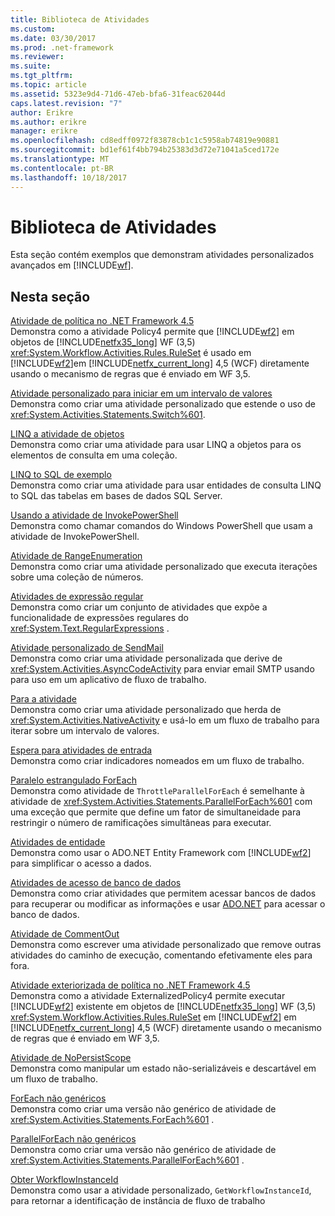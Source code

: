 ```yaml
---
title: Biblioteca de Atividades
ms.custom: 
ms.date: 03/30/2017
ms.prod: .net-framework
ms.reviewer: 
ms.suite: 
ms.tgt_pltfrm: 
ms.topic: article
ms.assetid: 5323e9d4-71d6-47eb-bfa6-31feac62044d
caps.latest.revision: "7"
author: Erikre
ms.author: erikre
manager: erikre
ms.openlocfilehash: cd8edff0972f83878cb1c1c5958ab74819e90881
ms.sourcegitcommit: bd1ef61f4bb794b25383d3d72e71041a5ced172e
ms.translationtype: MT
ms.contentlocale: pt-BR
ms.lasthandoff: 10/18/2017
---
```

# <a name="activity-library"></a>Biblioteca de Atividades
Esta seção contém exemplos que demonstram atividades personalizados avançados em [!INCLUDE[wf](../../../../includes/wf-md.md)].  
  
## <a name="in-this-section"></a>Nesta seção  
 [Atividade de política no .NET Framework 4.5](../../../../docs/framework/windows-workflow-foundation/samples/policy-activity-in-net-framework-4-5.md)  
 Demonstra como a atividade Policy4 permite que [!INCLUDE[wf2](../../../../includes/wf2-md.md)] em objetos de [!INCLUDE[netfx35_long](../../../../includes/netfx35-long-md.md)] WF (3,5) <xref:System.Workflow.Activities.Rules.RuleSet> é usado em [!INCLUDE[wf2](../../../../includes/wf2-md.md)]em [!INCLUDE[netfx_current_long](../../../../includes/netfx-current-long-md.md)] 4,5 (WCF) diretamente usando o mecanismo de regras que é enviado em WF 3,5.  
  
 [Atividade personalizado para iniciar em um intervalo de valores](../../../../docs/framework/windows-workflow-foundation/samples/custom-activity-to-switch-on-a-range-of-values.md)  
 Demonstra como criar uma atividade personalizado que estende o uso de <xref:System.Activities.Statements.Switch%601>.  
  
 [LINQ a atividade de objetos](../../../../docs/framework/windows-workflow-foundation/samples/linq-to-objects-activity.md)  
 Demonstra como criar uma atividade para usar LINQ a objetos para os elementos de consulta em uma coleção.  
  
 [LINQ to SQL de exemplo](../../../../docs/framework/windows-workflow-foundation/samples/linq-to-sql-sample.md)  
 Demonstra como criar uma atividade para usar entidades de consulta LINQ to SQL das tabelas em bases de dados SQL Server.  
  
 [Usando a atividade de InvokePowerShell](../../../../docs/framework/windows-workflow-foundation/samples/using-the-invokepowershell-activity.md)  
 Demonstra como chamar comandos do Windows PowerShell que usam a atividade de InvokePowerShell.  
  
 [Atividade de RangeEnumeration](../../../../docs/framework/windows-workflow-foundation/samples/rangeenumeration-activity.md)  
 Demonstra como criar uma atividade personalizado que executa iterações sobre uma coleção de números.  
  
 [Atividades de expressão regular](../../../../docs/framework/windows-workflow-foundation/samples/regular-expression-activities.md)  
 Demonstra como criar um conjunto de atividades que expõe a funcionalidade de expressões regulares do <xref:System.Text.RegularExpressions> .  
  
 [Atividade personalizado de SendMail](../../../../docs/framework/windows-workflow-foundation/samples/sendmail-custom-activity.md)  
 Demonstra como criar uma atividade personalizada que derive de <xref:System.Activities.AsyncCodeActivity> para enviar email SMTP usando para uso em um aplicativo de fluxo de trabalho.  
  
 [Para a atividade](../../../../docs/framework/windows-workflow-foundation/samples/for-activity.md)  
 Demonstra como criar uma atividade personalizado que herda de <xref:System.Activities.NativeActivity> e usá-lo em um fluxo de trabalho para iterar sobre um intervalo de valores.  
  
 [Espera para atividades de entrada](../../../../docs/framework/windows-workflow-foundation/samples/wait-for-input-activity.md)  
 Demonstra como criar indicadores nomeados em um fluxo de trabalho.  
  
 [Paralelo estrangulado ForEach](../../../../docs/framework/windows-workflow-foundation/samples/throttled-parallel-foreach.md)  
 Demonstra como atividade de `ThrottleParallelForEach` é semelhante à atividade de <xref:System.Activities.Statements.ParallelForEach%601> com uma exceção que permite que define um fator de simultaneidade para restringir o número de ramificações simultâneas para executar.  
  
 [Atividades de entidade](../../../../docs/framework/windows-workflow-foundation/samples/entity-activities.md)  
 Demonstra como usar o ADO.NET Entity Framework com [!INCLUDE[wf2](../../../../includes/wf2-md.md)] para simplificar o acesso a dados.  
  
 [Atividades de acesso de banco de dados](../../../../docs/framework/windows-workflow-foundation/samples/database-access-activities.md)  
 Demonstra como criar atividades que permitem acessar bancos de dados para recuperar ou modificar as informações e usar [ADO.NET](http://go.microsoft.com/fwlink/?LinkId=166081) para acessar o banco de dados.  
  
 [Atividade de CommentOut](../../../../docs/framework/windows-workflow-foundation/samples/commentout-activity.md)  
 Demonstra como escrever uma atividade personalizado que remove outras atividades do caminho de execução, comentando efetivamente eles para fora.  
  
 [Atividade exteriorizada de política no .NET Framework 4.5](../../../../docs/framework/windows-workflow-foundation/samples/externalized-policy-activity-in-net-framework-4-5.md)  
 Demonstra como a atividade ExternalizedPolicy4 permite executar [!INCLUDE[wf2](../../../../includes/wf2-md.md)] existente em objetos de [!INCLUDE[netfx35_long](../../../../includes/netfx35-long-md.md)] WF (3,5) <xref:System.Workflow.Activities.Rules.RuleSet> em [!INCLUDE[wf2](../../../../includes/wf2-md.md)] em [!INCLUDE[netfx_current_long](../../../../includes/netfx-current-long-md.md)] 4,5 (WCF) diretamente usando o mecanismo de regras que é enviado em WF 3,5.  
  
 [Atividade de NoPersistScope](../../../../docs/framework/windows-workflow-foundation/samples/nopersistscope-activity.md)  
 Demonstra como manipular um estado não-serializáveis e descartável em um fluxo de trabalho.  
  
 [ForEach não genéricos](../../../../docs/framework/windows-workflow-foundation/samples/non-generic-foreach.md)  
 Demonstra como criar uma versão não genérico de atividade de <xref:System.Activities.Statements.ForEach%601> .  
  
 [ParallelForEach não genéricos](../../../../docs/framework/windows-workflow-foundation/samples/non-generic-parallelforeach.md)  
 Demonstra como criar uma versão não genérico de atividade de <xref:System.Activities.Statements.ParallelForEach%601> .  
  
 [Obter WorkflowInstanceId](../../../../docs/framework/windows-workflow-foundation/samples/get-workflowinstanceid.md)  
 Demonstra como usar a atividade personalizado, `GetWorkflowInstanceId`, para retornar a identificação de instância de fluxo de trabalho
